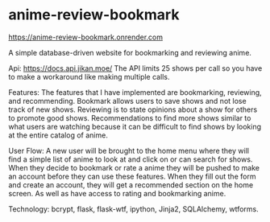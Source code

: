 # anime-review-bookmark

https://anime-review-bookmark.onrender.com

A simple database-driven website for bookmarking and reviewing anime.

Api: https://docs.api.jikan.moe/
The API limits 25 shows per call so you have to make a workaround like making multiple calls.

Features:
The features that I have implemented are bookmarking, reviewing, and recommending. Bookmark allows users to save shows and not lose track of new shows. Reviewing is to state opinions about a show for others to promote good shows. Recommendations to find more shows similar to what users are watching because it can be difficult to find shows by looking at the entire catalog of anime.

User Flow:
A new user will be brought to the home menu where they will find a simple list of anime to look at and click on or can search for shows. When they decide to bookmark or rate a anime they will be pushed to make an account before they can use these features. When they fill out the form and create an account, they will get a recommended section on the home screen. As well as have access to rating and bookmarking anime.

Technology:
bcrypt, flask, flask-wtf, ipython, Jinja2, SQLAlchemy, wtforms.
